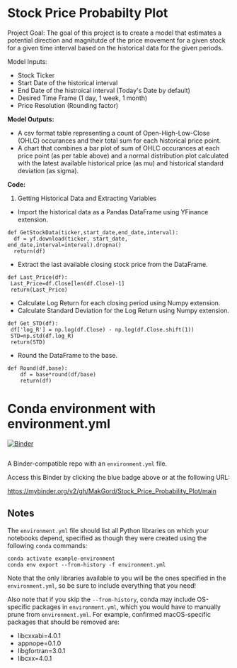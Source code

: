 # Stock Price Probabilty Plot

Project Goal: 
The goal of this project is to create a model that estimates a potential direction and magnitutde of the price movement for a given stock for a given time interval based on the historical data for the given periods. 

Model Inputs: 
- Stock Ticker
- Start Date of the historical interval
- End Date of the histroical interval (Today's Date by default)
- Desired Time Frame (1 day, 1 week, 1 month)
- Price Resolution (Rounding factor)

**Model Outputs:** 
- A csv format table representing a count of Open-High-Low-Close (OHLC) occurances and their total sum for each historical price point. 
- A chart that combines a bar plot of sum of OHLC occurances at each price point (as per table above) and a normal distribution plot calculated with the latest available historical price (as mu) and historical standard deviation (as sigma). 

**Code:** 
1. Getting Historical Data and Extracting Variables
  * Import the historical data as a Pandas DataFrame using YFinance extension.
  ```
  def GetStockData(ticker,start_date,end_date,interval):
    df = yf.download(ticker, start_date, end_date,interval=interval).dropna()
    return(df)
  ```
  * Extract the last available closing stock price from the DataFrame.
  
   ```
  def Last_Price(df):
    Last_Price=df.Close[len(df.Close)-1]
    return(Last_Price) 
   ```
  * Calculate Log Return for each closing period using Numpy extension.
  * Calculate Standard Deviation for the Log Return using Numpy extension. 
  
   ```
  def Get_STD(df):
    df['log_R'] = np.log(df.Close) - np.log(df.Close.shift(1))
    STD=np.std(df.log_R)
    return(STD)
  ```
  
  * Round the DataFrame to the base.
  ```
  def Round(df,base):
      df = base*round(df/base)
      return(df)
  ```

# Conda environment with environment.yml

[![Binder](http://mybinder.org/badge_logo.svg)](https://mybinder.org/v2/gh/MakGord/Stock_Price_Probability_Plot/main?filepath=index.ipynb)

 ```
 ```

A Binder-compatible repo with an `environment.yml` file.

Access this Binder by clicking the blue badge above or at the following URL:

https://mybinder.org/v2/gh/MakGord/Stock_Price_Probability_Plot/main




## Notes
The `environment.yml` file should list all Python libraries on which your notebooks
depend, specified as though they were created using the following `conda` commands:

```
conda activate example-environment
conda env export --from-history -f environment.yml
```



Note that the only libraries available to you will be the ones specified in
the `environment.yml`, so be sure to include everything that you need! 

Also note that if you skip the `--from-history`, conda may include OS-specific
packages in `environment.yml`, which you would have to manually prune from
`environment.yml`.  For example, confirmed macOS-specific packages that should
be removed are:

* libcxxabi=4.0.1
* appnope=0.1.0
* libgfortran=3.0.1
* libcxx=4.0.1
